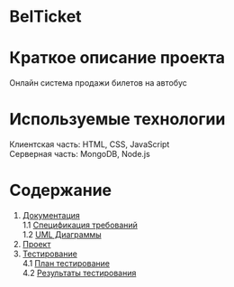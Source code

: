 # BelTicket
# Краткое описание проекта
Онлайн система продажи билетов на автобус
# Используемые технологии
Клиентская часть: HTML, CSS, JavaScript<br>
Серверная часть: MongoDB, Node.js
# Содержание
1. [Документация](Documents)  
1.1 [Спецификация требований](Documents/Requirements/Requirements%20Document.md)  
1.2 [UML Диаграммы](Documents/UML%20Diagrams.md)
2. [Проект](https://github.com/olegzhukovsky-750501/BelTicket/tree/master/Project)<br>
3. [Тестирование](https://github.com/olegzhukovsky-750501/BelTicket/tree/master/Testing)<br>
  4.1 [План тестирование](https://github.com/olegzhukovsky-750501/BelTicket/blob/master/Testing/TestPlan.md) <br>
  4.2 [Результаты тестирования](https://github.com/olegzhukovsky-750501/BelTicket/blob/master/Testing/TestResult.md) <br>